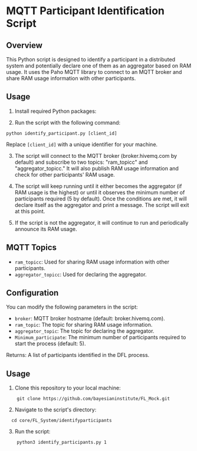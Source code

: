 

# MQTT Participant Identification Script

## Overview

This Python script is designed to identify a participant in a distributed system and potentially declare one of them as an aggregator based on RAM usage. It uses the Paho MQTT library to connect to an MQTT broker and share RAM usage information with other participants.

## Usage

1. Install required Python packages:


2. Run the script with the following command:

```
python identify_participant.py [client_id]
```


Replace `[client_id]` with a unique identifier for your machine.

3. The script will connect to the MQTT broker (broker.hivemq.com by default) and subscribe to two topics: "ram_topicc" and "aggregator_topicc." It will also publish RAM usage information and check for other participants' RAM usage.

4. The script will keep running until it either becomes the aggregator (if RAM usage is the highest) or until it observes the minimum number of participants required (5 by default). Once the conditions are met, it will declare itself as the aggregator and print a message. The script will exit at this point.

5. If the script is not the aggregator, it will continue to run and periodically announce its RAM usage.

## MQTT Topics

- `ram_topicc`: Used for sharing RAM usage information with other participants.
- `aggregator_topicc`: Used for declaring the aggregator.

## Configuration

You can modify the following parameters in the script:

- `broker`: MQTT broker hostname (default: broker.hivemq.com).
- `ram_topic`: The topic for sharing RAM usage information.
- `aggregator_topic`: The topic for declaring the aggregator.
- `Minimum_participate`: The minimum number of participants required to start the process (default: 5).





Returns:
A list of participants identified in the DFL process.

## Usage

1. Clone this repository to your local machine:

```
    git clone https://github.com/bayesianinstitute/FL_Mock.git
```

2. Navigate to the script's directory:

```
  cd core/FL_System/identifyparticipants
```

3. Run the script:

```
    python3 identify_participants.py 1
```
